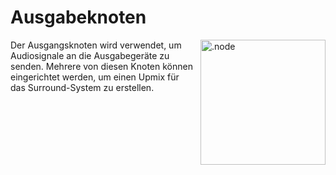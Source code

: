 # Ausgabeknoten

<img align="right" style="margin-left: 8px;" src="https://cdn.discordapp.com/attachments/667464431562653706/1052196997697904680/output_node.png" alt=".node" width="200"/>

Der Ausgangsknoten wird verwendet, um Audiosignale an die Ausgabegeräte zu senden. Mehrere von diesen Knoten können eingerichtet werden, um einen Upmix für das Surround-System zu erstellen.
